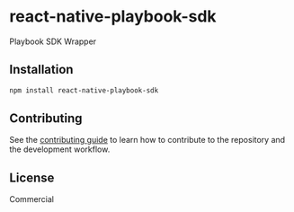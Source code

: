 # react-native-playbook-sdk

Playbook SDK Wrapper

## Installation

```sh
npm install react-native-playbook-sdk
```
## Contributing

See the [contributing guide](CONTRIBUTING.md) to learn how to contribute to the repository and the development workflow.

## License

Commercial
